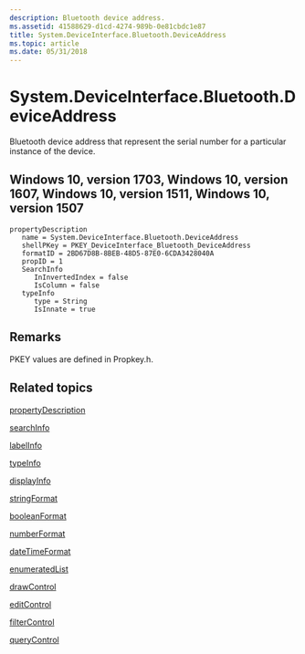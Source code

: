 ```yaml
---
description: Bluetooth device address.
ms.assetid: 41588629-d1cd-4274-989b-0e81cbdc1e87
title: System.DeviceInterface.Bluetooth.DeviceAddress
ms.topic: article
ms.date: 05/31/2018
---
```


# System.DeviceInterface.Bluetooth.DeviceAddress

Bluetooth device address that represent the serial number for a particular instance of the device.

## Windows 10, version 1703, Windows 10, version 1607, Windows 10, version 1511, Windows 10, version 1507

```
propertyDescription
   name = System.DeviceInterface.Bluetooth.DeviceAddress
   shellPKey = PKEY_DeviceInterface_Bluetooth_DeviceAddress
   formatID = 2BD67D8B-8BEB-48D5-87E0-6CDA3428040A
   propID = 1
   SearchInfo
      InInvertedIndex = false
      IsColumn = false
   typeInfo
      type = String
      IsInnate = true
```

## Remarks

PKEY values are defined in Propkey.h.

## Related topics

<dl> <dt>

[propertyDescription](./propdesc-schema-propertydescription.md)
</dt> <dt>

[searchInfo](./propdesc-schema-searchinfo.md)
</dt> <dt>

[labelInfo](./propdesc-schema-labelinfo.md)
</dt> <dt>

[typeInfo](./propdesc-schema-typeinfo.md)
</dt> <dt>

[displayInfo](./propdesc-schema-displayinfo.md)
</dt> <dt>

[stringFormat](./propdesc-schema-stringformat.md)
</dt> <dt>

[booleanFormat](./propdesc-schema-booleanformat.md)
</dt> <dt>

[numberFormat](./propdesc-schema-numberformat.md)
</dt> <dt>

[dateTimeFormat](./propdesc-schema-datetimeformat.md)
</dt> <dt>

[enumeratedList](./propdesc-schema-enumeratedlist.md)
</dt> <dt>

[drawControl](./propdesc-schema-drawcontrol.md)
</dt> <dt>

[editControl](./propdesc-schema-editcontrol.md)
</dt> <dt>

[filterControl](./propdesc-schema-filtercontrol.md)
</dt> <dt>

[queryControl](./propdesc-schema-querycontrol.md)
</dt> </dl>

 

 
